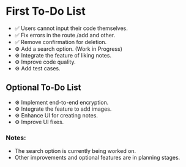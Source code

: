 # First To-Do List
- ✅ Users cannot input their code themselves.
- ✅ Fix errors in the route /add and other.
- ✅ Remove confirmation for deletion.
- ⚙️ Add a search option. (Work in Progress)
- ⚙️ Integrate the feature of liking notes.
- ⚙️ Improve code quality.
- ⚙️ Add test cases.

## Optional To-Do List
- ⚙️ Implement end-to-end encryption.
- ⚙️ Integrate the feature to add images.
- ⚙️ Enhance UI for creating notes.
- ⚙️ Improve UI fixes.

### Notes:
- The search option is currently being worked on.
- Other improvements and optional features are in planning stages.